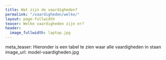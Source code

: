 ```yaml
---
title: Wat zijn de vaardigheden?
permalink: "/vaardigheden/welke/"
layout: page-fullwidth
teaser: Welke vaardigheden zijn er?
header:
  image_fullwidth: laptop.jpg
---
```


meta_teaser: Hieronder is een tabel te zien waar alle vaardigheden in staan
image_url: model-vaardigheden.jpg
